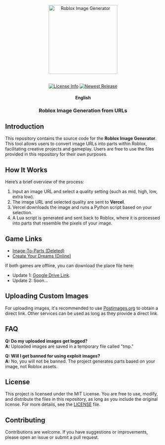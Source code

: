 <!---
Copyright 2024 Colten Wade Parker. All rights reserved.

Licensed under the MIT License;
you may not use this file except in compliance with the License.
You may obtain a copy of the License at

    https://opensource.org/licenses/MIT

Unless required by applicable law or agreed to in writing, software
distributed under the License is distributed on an "AS IS" BASIS,
WITHOUT WARRANTIES OR CONDITIONS OF ANY KIND, either express or implied.
See the License for the specific language governing permissions and
limitations under the License.
-->

<p align="center">
  <img alt="Roblox Image Generator" src="https://i.postimg.cc/MGx8XrT6/Roblox-Logo-2022.jpg" width="222" height="222" style="max-width: 100%;">
  <br/>
  <br/>
</p>

<p align="center">
    <a href="https://github.com/coltenthefirst/image-to-roblox"><img alt="License Info" src="https://img.shields.io/badge/License-MIT-blue.svg"></a>
    <a href="https://github.com/coltenthefirst/image-to-roblox/releases"><img alt="Newest Release" src="https://img.shields.io/github/release/coltenthefirst/image-to-roblox.svg"></a>
</p>

<h4 align="center">
    <p>
        <b>English</b>
    </p>
</h4>

<h3 align="center">
    <p>Roblox Image Generation from URLs</p>
</h3>

## Introduction

This repository contains the source code for the **Roblox Image Generator**. This tool allows users to convert image URLs into parts within Roblox, facilitating creative projects and gameplay. Users are free to use the files provided in this repository for their own purposes.

## How It Works
Here’s a brief overview of the process:
1. Input an image URL and select a quality setting (such as mid, high, low, extra low).
2. The image URL and selected quality are sent to **Vercel**.
3. Vercel downloads the image and runs a Python script based on your selection.
4. A Lua script is generated and sent back to Roblox, where it is processed into parts that resemble the pixels of your image.

## Game Links
- [Image-To-Parts (Deleted)](https://www.roblox.com/games/78950815879906/Image-To-Parts)
- [Create Your Dreams (Online)](https://www.roblox.com/games/128560311364952/Create-Your-Dreams)


If both games are offline, you can download the place file here:

- Update 1:  [Google Drive Link](https://drive.google.com/file/d/1YdDMn-is_UD_VkbfgQKzQ3mzjJb5QZHY/view?usp=sharing).
- Update 2: Soon...


## Uploading Custom Images
For uploading images, it's recommended to use [Postimages.org](https://postimages.org/) to obtain a direct link. Other services can be used as long as they provide a direct link.

## FAQ

**Q: Do my uploaded images get logged?**  
**A:** Uploaded images are saved in a temporary file called "tmp."

**Q: Will I get banned for using exploit images?**  
**A:** No, you will not be banned. The project generates parts based on your image, not Roblox assets.

## License
This project is licensed under the MIT License. You are free to use, modify, and distribute the files in this repository, as long as you include the original license. For more details, see the [LICENSE](LICENSE) file.

## Contributing
Contributions are welcome. If you have suggestions or improvements, please open an issue or submit a pull request.
